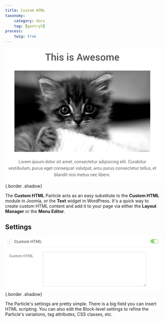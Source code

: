 ```yaml
---
title: Custom HTML
taxonomy:
    category: docs
    tag: [gantry5]
process:
    twig: true
---
```


![Custom HTML](custom_html_2.png) {.border .shadow}

The **Custom HTML** Particle acts as an easy substitute to the **Custom HTML** module in Joomla, or the **Text** widget in WordPress. It's a quick way to create custom HTML content and add it to your page via either the **Layout Manager** or the **Menu Editor**.

Settings
-----

![Custom HTML](custom_html_1.png) {.border .shadow}

The Particle's settings are pretty simple. There is a big field you can insert HTML scripting. You can also edit the Block-level settings to refine the Particle's variations, tag attributes, CSS classes, etc.